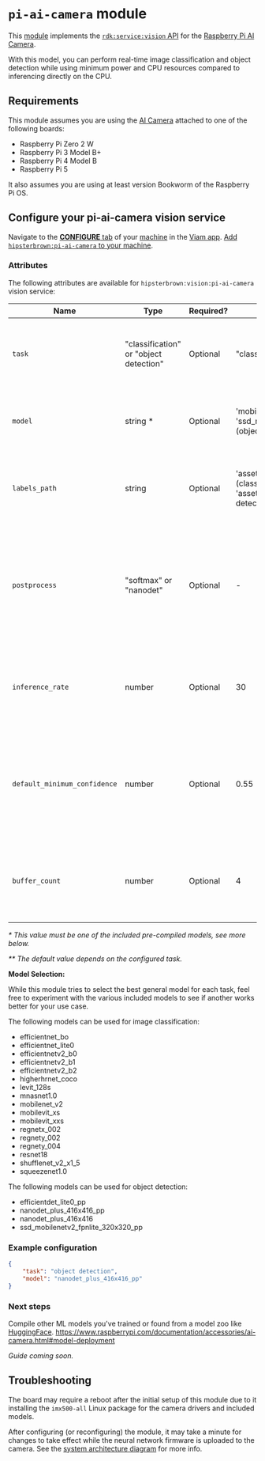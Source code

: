 # `pi-ai-camera` module

This [module](https://docs.viam.com/registry/modular-resources/) implements the [`rdk:service:vision` API](https://docs.viam.com/appendix/apis/services/vision/) for the [Raspberry Pi AI Camera](https://www.raspberrypi.com/products/ai-camera/).

With this model, you can perform real-time image classification and object detection while using minimum power and CPU resources compared to inferencing directly on the CPU.

## Requirements

This module assumes you are using the [AI Camera](https://www.raspberrypi.com/documentation/accessories/ai-camera.html#about) attached to one of the following boards:
- Raspberry Pi Zero 2 W
- Raspberry Pi 3 Model B+
- Raspberry Pi 4 Model B
- Raspberry Pi 5 

It also assumes you are using at least version Bookworm of the Raspberry Pi OS.

## Configure your pi-ai-camera vision service

Navigate to the [**CONFIGURE** tab](https://docs.viam.com/configure/) of your [machine](https://docs.viam.com/fleet/machines/) in the [Viam app](https://app.viam.com/).
[Add `hipsterbrown:pi-ai-camera` to your machine](https://docs.viam.com/configure/#services).

### Attributes

The following attributes are available for `hipsterbrown:vision:pi-ai-camera` vision service:

| Name    | Type   | Required?    | Default | Description |
| ------- | ------ | ------------ | ------- | ----------- |
| `task` | "classification" or "object detection" | Optional | "classification"  | Which computer vision task is supported by the selected model |
| `model` | string * | Optional     | 'mobilenet_v2' (classification) or 'ssd_mobilenetv2_fpnlite_320x320_pp' (object detection) ** | Which pre-compiled ML model to use with the selected task |
| `labels_path` | string | Optional | 'assets/imagenet_labels.txt' (classification) or 'assets/coco_labels.txt' (object detection) ** | Path to plain text file with the list of associated image labels for the model |
| `postprocess` | "softmax" or "nanodet" | Optional | - | What kind of post processing step should be taken on the ML output from the camera: [softmax](https://en.wikipedia.org/wiki/Softmax_function) is used with classification tasks |
| `inference_rate` | number | Optional | 30 | The number of frames per second to process images against the configured ML model |
| `default_minimum_confidence` | number | Optional | 0.55 | Number between 0 and 1 as a minimum percentage of confidence for the returned outputs from the model |
| `buffer_count` | number | Optional | 4 | The amount of queued images in the camera to prevent blocking processing new images. |

_* This value must be one of the included pre-compiled models, see more below._

_** The default value depends on the configured task._

**Model Selection:**

While this module tries to select the best general model for each task, feel free to experiment with the various included models to see if another works better for your use case.

The following models can be used for image classification:

- efficientnet_bo
- efficientnet_lite0
- efficientnetv2_b0
- efficientnetv2_b1
- efficientnetv2_b2
- higherhrnet_coco
- levit_128s
- mnasnet1.0
- mobilenet_v2
- mobilevit_xs
- mobilevit_xxs
- regnetx_002
- regnety_002
- regnety_004
- resnet18
- shufflenet_v2_x1_5
- squeezenet1.0

The following models can be used for object detection:

- efficientdet_lite0_pp
- nanodet_plus_416x416_pp
- nanodet_plus_416x416
- ssd_mobilenetv2_fpnlite_320x320_pp


### Example configuration

```json
{
    "task": "object detection",
    "model": "nanodet_plus_416x416_pp"
}
```

### Next steps

Compile other ML models you've trained or found from a model zoo like [HuggingFace](https://huggingface.co/models?pipeline_tag=image-classification&sort=trending). https://www.raspberrypi.com/documentation/accessories/ai-camera.html#model-deployment

_Guide coming soon._

## Troubleshooting

The board may require a reboot after the initial setup of this module due to it installing the `imx500-all` Linux package for the camera drivers and included models.

After configuring (or reconfiguring) the module, it may take a minute for changes to take effect while the neural network firmware is uploaded to the camera. See the [system architecture diagram](https://www.raspberrypi.com/documentation/accessories/ai-camera.html#system-architecture) for more info.
